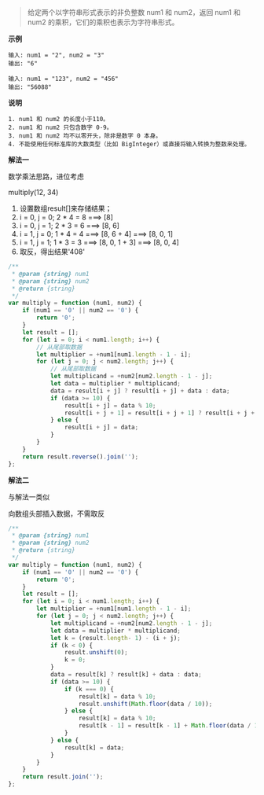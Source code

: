 > 给定两个以字符串形式表示的非负整数 num1 和 num2，返回 num1 和 num2 的乘积，它们的乘积也表示为字符串形式。

**示例**
```
输入: num1 = "2", num2 = "3"
输出: "6"

输入: num1 = "123", num2 = "456"
输出: "56088"
```

**说明**
```
1. num1 和 num2 的长度小于110。
2. num1 和 num2 只包含数字 0-9。
3. num1 和 num2 均不以零开头，除非是数字 0 本身。
4. 不能使用任何标准库的大数类型（比如 BigInteger）或直接将输入转换为整数来处理。
```

**解法一**

数学乘法思路，进位考虑

multiply(12, 34)

1. 设置数组result[]来存储结果；
2. i = 0, j = 0; 2 * 4 = 8  ===> [8]
3. i = 0, j = 1; 2 * 3 = 6  ===> [8, 6]
4. i = 1, j = 0; 1 * 4 = 4  ===> [8, 6 + 4] ===> [8, 0, 1]
5. i = 1, j = 1; 1 * 3 = 3  ===> [8, 0, 1 + 3] ===> [8, 0, 4]
6. 取反，得出结果'408'

```JavaScript
/**
 * @param {string} num1
 * @param {string} num2
 * @return {string}
 */
var multiply = function (num1, num2) {
    if (num1 == '0' || num2 == '0') {
        return '0';
    }
    let result = [];
    for (let i = 0; i < num1.length; i++) {
        // 从尾部取数据
        let multiplier = +num1[num1.length - 1 - i];
        for (let j = 0; j < num2.length; j++) {
            // 从尾部取数据
            let multiplicand = +num2[num2.length - 1 - j];
            let data = multiplier * multiplicand;
            data = result[i + j] ? result[i + j] + data : data;
            if (data >= 10) {
                result[i + j] = data % 10;
                result[i + j + 1] = result[i + j + 1] ? result[i + j + 1] + Math.floor(data / 10) : Math.floor(data / 10);
            } else {
                result[i + j] = data;
            }
        }
    }
    return result.reverse().join('');
};
```

**解法二**

与解法一类似

向数组头部插入数据，不需取反

```JavaScript
/**
 * @param {string} num1
 * @param {string} num2
 * @return {string}
 */
var multiply = function (num1, num2) {
    if (num1 == '0' || num2 == '0') {
        return '0';
    }
    let result = [];
    for (let i = 0; i < num1.length; i++) {
        let multiplier = +num1[num1.length - 1 - i];
        for (let j = 0; j < num2.length; j++) {
            let multiplicand = +num2[num2.length - 1 - j];
            let data = multiplier * multiplicand;
            let k = (result.length- 1) - (i + j);
            if (k < 0) {
                result.unshift(0);
                k = 0;
            }
            data = result[k] ? result[k] + data : data;
            if (data >= 10) {
                if (k === 0) {
                    result[k] = data % 10;
                    result.unshift(Math.floor(data / 10));
                } else {
                    result[k] = data % 10;
                    result[k - 1] = result[k - 1] + Math.floor(data / 10);
                }
            } else {
                result[k] = data;
            }
        }
    }
    return result.join('');
};
```